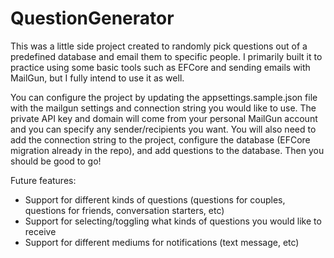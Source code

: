 # QuestionGenerator

This was a little side project created to randomly pick questions out of a predefined database and email them to specific people. I primarily built it to practice using some basic tools such as EFCore and sending emails with MailGun, but I fully intend to use it as well.

You can configure the project by updating the appsettings.sample.json file with the mailgun settings and connection string you would like to use. The private API key and domain will come from your personal MailGun account and you can specify any sender/recipients you want. You will also need to add the connection string to the project, configure the database (EFCore migration already in the repo), and add questions to the database. Then you should be good to go!

Future features:
- Support for different kinds of questions (questions for couples, questions for friends, conversation starters, etc)
- Support for selecting/toggling what kinds of questions you would like to receive
- Support for different mediums for notifications (text message, etc)

